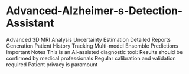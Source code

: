 # Advanced-Alzheimer-s-Detection-Assistant
Advanced 3D MRI Analysis Uncertainty Estimation Detailed Reports Generation Patient History Tracking Multi-model Ensemble Predictions Important Notes This is an AI-assisted diagnostic tool:  Results should be confirmed by medical professionals Regular calibration and validation required Patient privacy is paramount

